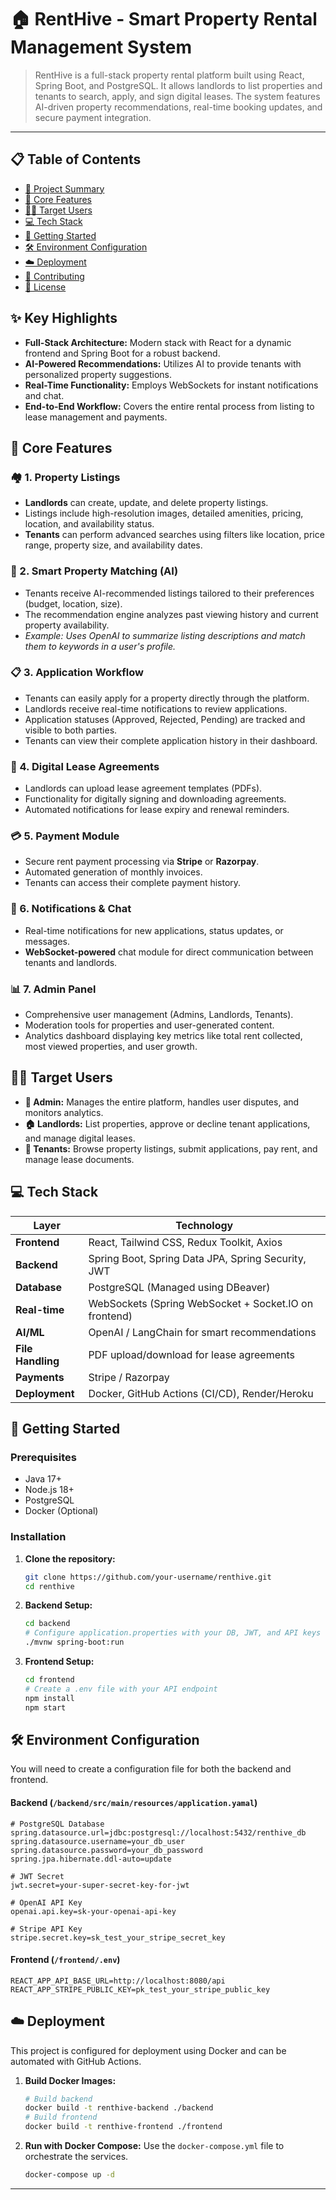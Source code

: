 # 🏠 RentHive - Smart Property Rental Management System

> RentHive is a full-stack property rental platform built using React, Spring Boot, and PostgreSQL. It allows landlords to list properties and tenants to search, apply, and sign digital leases. The system features AI-driven property recommendations, real-time booking updates, and secure payment integration.

---

## 📋 Table of Contents

- [🌟 Project Summary](#-project-summary)
- [🧩 Core Features](#-core-features)
- [🧑‍💼 Target Users](#-target-users)
- [💻 Tech Stack](#-tech-stack)
- [🚀 Getting Started](#-getting-started)
- [🛠️ Environment Configuration](#️-environment-configuration)
- [☁️ Deployment](#️-deployment)
- [🤝 Contributing](#-contributing)
- [📜 License](#-license)

## ✨ Key Highlights

- **Full-Stack Architecture:** Modern stack with React for a dynamic frontend and Spring Boot for a robust backend.
- **AI-Powered Recommendations:** Utilizes AI to provide tenants with personalized property suggestions.
- **Real-Time Functionality:** Employs WebSockets for instant notifications and chat.
- **End-to-End Workflow:** Covers the entire rental process from listing to lease management and payments.

## 🧩 Core Features

### 🏘️ 1. Property Listings
-   **Landlords** can create, update, and delete property listings.
-   Listings include high-resolution images, detailed amenities, pricing, location, and availability status.
-   **Tenants** can perform advanced searches using filters like location, price range, property size, and availability dates.

### 👀 2. Smart Property Matching (AI)
-   Tenants receive AI-recommended listings tailored to their preferences (budget, location, size).
-   The recommendation engine analyzes past viewing history and current property availability.
-   *Example: Uses OpenAI to summarize listing descriptions and match them to keywords in a user's profile.*

### 📋 3. Application Workflow
-   Tenants can easily apply for a property directly through the platform.
-   Landlords receive real-time notifications to review applications.
-   Application statuses (Approved, Rejected, Pending) are tracked and visible to both parties.
-   Tenants can view their complete application history in their dashboard.

### 📄 4. Digital Lease Agreements
-   Landlords can upload lease agreement templates (PDFs).
-   Functionality for digitally signing and downloading agreements.
-   Automated notifications for lease expiry and renewal reminders.

### 💳 5. Payment Module
-   Secure rent payment processing via **Stripe** or **Razorpay**.
-   Automated generation of monthly invoices.
-   Tenants can access their complete payment history.

### 🔔 6. Notifications & Chat
-   Real-time notifications for new applications, status updates, or messages.
-   **WebSocket-powered** chat module for direct communication between tenants and landlords.

### 📊 7. Admin Panel
-   Comprehensive user management (Admins, Landlords, Tenants).
-   Moderation tools for properties and user-generated content.
-   Analytics dashboard displaying key metrics like total rent collected, most viewed properties, and user growth.

## 🧑‍💼 Target Users

-   **👑 Admin:** Manages the entire platform, handles user disputes, and monitors analytics.
-   **🏠 Landlords:** List properties, approve or decline tenant applications, and manage digital leases.
-   **👤 Tenants:** Browse property listings, submit applications, pay rent, and manage lease documents.

## 💻 Tech Stack

| Layer                | Technology                                              |
| -------------------- | ------------------------------------------------------- |
| **Frontend**         | React, Tailwind CSS, Redux Toolkit, Axios               |
| **Backend**          | Spring Boot, Spring Data JPA, Spring Security, JWT      |
| **Database**         | PostgreSQL (Managed using DBeaver)                      |
| **Real-time**        | WebSockets (Spring WebSocket + Socket.IO on frontend)   |
| **AI/ML**            | OpenAI / LangChain for smart recommendations            |
| **File Handling**    | PDF upload/download for lease agreements                |
| **Payments**         | Stripe / Razorpay                                       |
| **Deployment**       | Docker, GitHub Actions (CI/CD), Render/Heroku           |

## 🚀 Getting Started

### Prerequisites

-   Java 17+
-   Node.js 18+
-   PostgreSQL
-   Docker (Optional)

### Installation

1.  **Clone the repository:**
    ```sh
    git clone https://github.com/your-username/renthive.git
    cd renthive
    ```

2.  **Backend Setup:**
    ```sh
    cd backend
    # Configure application.properties with your DB, JWT, and API keys
    ./mvnw spring-boot:run
    ```

3.  **Frontend Setup:**
    ```sh
    cd frontend
    # Create a .env file with your API endpoint
    npm install
    npm start
    ```

## 🛠️ Environment Configuration

You will need to create a configuration file for both the backend and frontend.

#### Backend (`/backend/src/main/resources/application.yamal`)

```properties
# PostgreSQL Database
spring.datasource.url=jdbc:postgresql://localhost:5432/renthive_db
spring.datasource.username=your_db_user
spring.datasource.password=your_db_password
spring.jpa.hibernate.ddl-auto=update

# JWT Secret
jwt.secret=your-super-secret-key-for-jwt

# OpenAI API Key
openai.api.key=sk-your-openai-api-key

# Stripe API Key
stripe.secret.key=sk_test_your_stripe_secret_key
```

#### Frontend (`/frontend/.env`)

```env
REACT_APP_API_BASE_URL=http://localhost:8080/api
REACT_APP_STRIPE_PUBLIC_KEY=pk_test_your_stripe_public_key
```

## ☁️ Deployment

This project is configured for deployment using Docker and can be automated with GitHub Actions.

1.  **Build Docker Images:**
    ```sh
    # Build backend
    docker build -t renthive-backend ./backend
    # Build frontend
    docker build -t renthive-frontend ./frontend
    ```

2.  **Run with Docker Compose:**
    Use the `docker-compose.yml` file to orchestrate the services.
    ```sh
    docker-compose up -d
    ```

---
